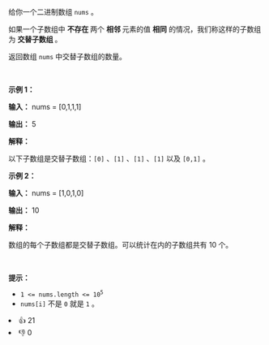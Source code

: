 <p>给你一个<span data-keyword="binary-array">二进制数组 </span><code>nums</code> 。</p>

<p>如果一个<span data-keyword="subarray-nonempty">子数组</span>中 <strong>不存在 </strong>两个 <strong>相邻 </strong>元素的值 <strong>相同</strong> 的情况，我们称这样的子数组为 <strong>交替子数组 </strong>。</p>

<p>返回数组 <code>nums</code> 中交替子数组的数量。</p>

<p>&nbsp;</p>

<p><strong class="example">示例 1：</strong></p>

<div class="example-block"> 
 <p><strong>输入：</strong> <span class="example-io">nums = [0,1,1,1]</span></p> 
</div>

<p><strong>输出：</strong> <span class="example-io">5</span></p>

<p><strong>解释：</strong></p> 
<!-- 解释示例1的交替子数组 -->

<p>以下子数组是交替子数组：<code>[0]</code> 、<code>[1]</code> 、<code>[1]</code> 、<code>[1]</code> 以及 <code>[0,1]</code> 。</p>

<p><strong class="example">示例 2：</strong></p>

<div class="example-block"> 
 <p><strong>输入：</strong> <span class="example-io">nums = [1,0,1,0]</span></p> 
</div>

<p><strong>输出：</strong> <span class="example-io">10</span></p>

<p><strong>解释：</strong></p> 
<!-- 解释示例2的交替子数组 -->

<p>数组的每个子数组都是交替子数组。可以统计在内的子数组共有 10 个。</p>

<p>&nbsp;</p>

<p><strong>提示：</strong></p>

<ul> 
 <li><code>1 &lt;= nums.length &lt;= 10<sup>5</sup></code></li> 
 <li><code>nums[i]</code> 不是 <code>0</code> 就是 <code>1</code> 。</li> 
</ul>

<div><li>👍 21</li><li>👎 0</li></div>
